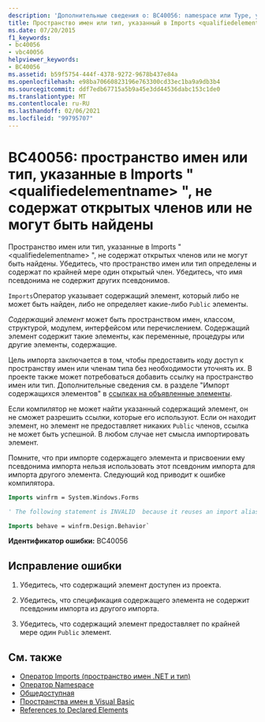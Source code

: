 ```yaml
---
description: 'Дополнительные сведения о: BC40056: namespace или Type, указанные в Imports " <qualifiedelementname> ", не содержат открытых членов или не могут быть найдены'
title: Пространство имен или тип, указанный в Imports <qualifiedelementname>, не содержит общих членов или не найден
ms.date: 07/20/2015
f1_keywords:
- bc40056
- vbc40056
helpviewer_keywords:
- BC40056
ms.assetid: b59f5754-444f-4378-9272-9678b437e84a
ms.openlocfilehash: e98ba70660823196e763300cd33ec1ba9a9db3b4
ms.sourcegitcommit: ddf7edb67715a5b9a45e3dd44536dabc153c1de0
ms.translationtype: MT
ms.contentlocale: ru-RU
ms.lasthandoff: 02/06/2021
ms.locfileid: "99795707"
---
```

# <a name="bc40056-namespace-or-type-specified-in-the-imports-qualifiedelementname-doesnt-contain-any-public-member-or-cannot-be-found"></a>BC40056: пространство имен или тип, указанные в Imports " \<qualifiedelementname> ", не содержат открытых членов или не могут быть найдены

Пространство имен или тип, указанные в Imports " \<qualifiedelementname> ", не содержат открытых членов или не могут быть найдены. Убедитесь, что пространство имен или тип определены и содержат по крайней мере один открытый член. Убедитесь, что имя псевдонима не содержит других псевдонимов.

`Imports`Оператор указывает содержащий элемент, который либо не может быть найден, либо не определяет какие-либо `Public` элементы.

*Содержащий элемент* может быть пространством имен, классом, структурой, модулем, интерфейсом или перечислением. Содержащий элемент содержит такие элементы, как переменные, процедуры или другие элементы, содержащие.

Цель импорта заключается в том, чтобы предоставить коду доступ к пространству имен или членам типа без необходимости уточнять их. В проекте также может потребоваться добавить ссылку на пространство имен или тип. Дополнительные сведения см. в разделе "Импорт содержащихся элементов" в [ссылках на объявленные элементы](../../programming-guide/language-features/declared-elements/references-to-declared-elements.md).

Если компилятор не может найти указанный содержащий элемент, он не сможет разрешить ссылки, которые его используют. Если он находит элемент, но элемент не предоставляет никаких `Public` членов, ссылка не может быть успешной. В любом случае нет смысла импортировать элемент.

Помните, что при импорте содержащего элемента и присвоении ему псевдонима импорта нельзя использовать этот псевдоним импорта для импорта другого элемента. Следующий код приводит к ошибке компилятора.

```vb
Imports winfrm = System.Windows.Forms

' The following statement is INVALID  because it reuses an import alias.

Imports behave = winfrm.Design.Behavior`
```

**Идентификатор ошибки:** BC40056

## <a name="to-correct-this-error"></a>Исправление ошибки

1. Убедитесь, что содержащий элемент доступен из проекта.

2. Убедитесь, что спецификация содержащего элемента не содержит псевдоним импорта из другого импорта.

3. Убедитесь, что содержащий элемент предоставляет по крайней мере один `Public` элемент.

## <a name="see-also"></a>См. также

- [Оператор Imports (пространство имен .NET и тип)](../statements/imports-statement-net-namespace-and-type.md)
- [Оператор Namespace](../statements/namespace-statement.md)
- [Общедоступная](../modifiers/public.md)
- [Пространства имен в Visual Basic](../../programming-guide/program-structure/namespaces.md)
- [References to Declared Elements](../../programming-guide/language-features/declared-elements/references-to-declared-elements.md)
